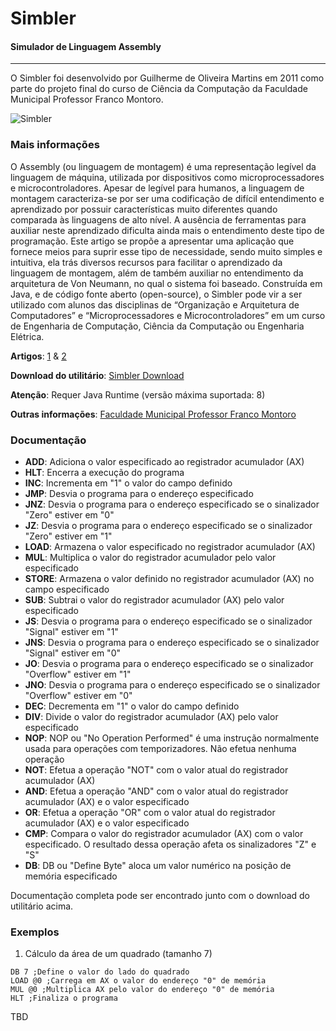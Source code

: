 # Simbler
#### Simulador de Linguagem Assembly
___

O Simbler foi desenvolvido por Guilherme de Oliveira Martins em 2011 como parte do projeto final do curso de Ciência da Computação da Faculdade Municipal Professor Franco Montoro. 

![Simbler](https://intercienciaesociedade.francomontoro.com.br/images/simbler2.jpg "Simbler")

### Mais informações
O Assembly (ou linguagem de montagem) é uma representação legível da linguagem de máquina, utilizada por dispositivos como microprocessadores e microcontroladores. Apesar de legível para humanos, a linguagem de montagem caracteriza-se por ser uma codificação de difícil entendimento e aprendizado por possuir características muito diferentes quando comparada às linguagens de alto nível. A ausência de ferramentas para auxiliar neste aprendizado dificulta ainda mais o entendimento deste tipo de programação. Este artigo se propõe a apresentar uma aplicação que fornece meios para suprir esse tipo de necessidade, sendo muito simples e intuitiva, ela trás diversos recursos para facilitar o aprendizado da linguagem de montagem, além de também auxiliar no entendimento da arquitetura de Von Neumann, no qual o sistema foi baseado. Construída em Java, e de código fonte aberto (open-source), o Simbler pode vir a ser utilizado com alunos das disciplinas de “Organização e Arquitetura de Computadores” e “Microprocessadores e Microcontroladores” em um curso de Engenharia de Computação, Ciência da Computação ou Engenharia Elétrica.
 
**Artigos**: [1](https://www.researchgate.net/publication/266260775_SIMBLER_-_UM_SIMULADOR_DE_LINGUAGEM_DE_MONTAGEM_DIDATICO_APLICADO_AO_ENSINO_DE_INFORMATICA) & [2](https://intercienciaesociedade.francomontoro.com.br/projetos/simbler/simbler.pdf)

**Download do utilitário**: [Simbler Download](https://intercienciaesociedade.francomontoro.com.br/projetos/simbler/simbler.zip)

**Atenção**: Requer Java Runtime (versão máxima suportada: 8)

**Outras informações**: [Faculdade Municipal Professor Franco Montoro](https://intercienciaesociedade.francomontoro.com.br/projetos/simbler/simbler.html)

### Documentação

- **ADD**: Adiciona o valor especificado ao registrador acumulador (AX)
- **HLT**: Encerra a execução do programa
- **INC**: Incrementa em "1" o valor do campo definido
- **JMP**: Desvia o programa para o endereço especificado
- **JNZ**: Desvia o programa para o endereço especificado se o sinalizador "Zero" estiver em "0"
- **JZ**: Desvia o programa para o endereço especificado se o sinalizador "Zero" estiver em "1" 
- **LOAD**: Armazena o valor especificado no registrador acumulador (AX)
- **MUL**: Multiplica o valor do registrador acumulador pelo valor especificado
- **STORE**: Armazena o valor definido no registrador acumulador (AX) no campo especificado
- **SUB**: Subtrai o valor do registrador acumulador (AX) pelo valor especificado
- **JS**: Desvia o programa para o endereço especificado se o sinalizador "Signal" estiver em "1"
- **JNS**: Desvia o programa para o endereço especificado se o sinalizador "Signal" estiver em "0"
- **JO**: Desvia o programa para o endereço especificado se o sinalizador "Overflow" estiver em "1"
- **JNO**: Desvia o programa para o endereço especificado se o sinalizador "Overflow" estiver em "0"
- **DEC**: Decrementa em "1" o valor do campo definido
- **DIV**: Divide o valor do registrador acumulador (AX) pelo valor especificado
- **NOP**: NOP ou "No Operation Performed" é uma instrução normalmente usada para operações com temporizadores. Não efetua nenhuma operação
- **NOT**: Efetua a operação "NOT" com o valor atual do registrador acumulador (AX)
- **AND**: Efetua a operação "AND" com o valor atual do registrador acumulador (AX) e o valor especificado
- **OR**: Efetua a operação "OR" com o valor atual do registrador acumulador (AX) e o valor especificado 
- **CMP**: Compara o valor do registrador acumulador (AX) com o valor especificado. O resultado dessa operação afeta os sinalizadores "Z" e "S"
- **DB**: DB ou "Define Byte" aloca um valor numérico na posição de memória especificado

Documentação completa pode ser encontrado junto com o download do utilitário acima.

### Exemplos

1. Cálculo da área de um quadrado (tamanho 7)
```
DB 7 ;Define o valor do lado do quadrado
LOAD @0 ;Carrega em AX o valor do endereço "0" de memória
MUL @0 ;Multiplica AX pelo valor do endereço "0" de memória
HLT ;Finaliza o programa
```  

TBD
